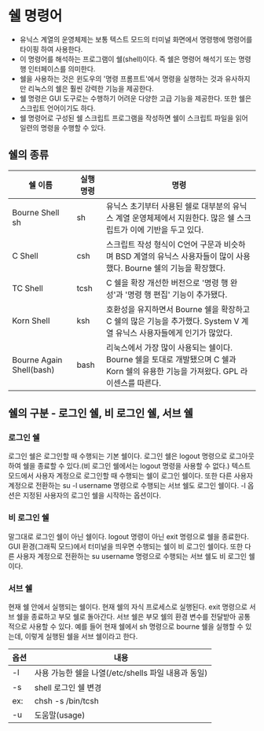 # 쉘 명령어

- 유닉스 계열의 운영체제는 보통 텍스트 모드의 터미널 화면에서 명령행에 명령어를 타이핑 하여 사용한다.  
- 이 명령어를 해석하는 프로그램이 쉘(shell)이다. 즉 쉘은 명령어 해석기 또는 명령행 인터페이스를 의미한다. 
- 쉘을 사용하는 것은 윈도우의 '명령 프롬프트'에서 명령을 실행하는 것과 유사하지만 리눅스의 쉘은 훨씬 강력한 기능을 제공한다. 
- 쉘 명령은 GUI 도구로는 수행하기 어려운 다양한 고급 기능을 제공한다. 또한 쉘은 스크립트 언어이기도 하다. 
- 쉘 명령어로 구성된 쉘 스크립트 프로그램을 작성하면 쉘이 스크립트 파일을 읽어 일련의 명령을 수행할 수 있다.

## 쉘의 종류

|쉘 이름|실행 명령|명령|
|------|-----|---|
|Bourne Shell	sh	|sh|유닉스 초기부터 사용된 쉘로 대부분의 유닉스 계열 운영체제에서 지원한다. 많은 쉘 스크립트가 이에 기반을 두고 있다.|
|C Shell|csh|스크립트 작성 형식이 C언어 구문과 비슷하며 BSD 계열의 유닉스 사용자들이 많이 사용했다. Bourne 쉘의 기능을 확장했다.|
|TC Shell	|tcsh|C 쉘을 확장 개선한 버전으로 '명령 행 완성'과 '명령 행 편집' 기능이 추가됐다.|
|Korn Shell|ksh|호환성을 유지하면서 Bourne 쉘을 확장하고 C 쉘의 많은 기능을 추가했다. System V 계열 유닉스 사용자들에게 인기가 많았다.|
|Bourne Again Shell(bash)|bash|리눅스에서 가장 많이 사용되는 쉘이다. Bourne 쉘을 토대로 개발됐으며 C 쉘과 Korn 쉘의 유용한 기능을 가져왔다. GPL 라이센스를 따른다.|



## 쉘의 구분 - 로그인 쉘, 비 로그인 쉘, 서브 쉘

### 로그인 쉘
로그인 쉘은 로그인할 때 수행되는 기본 쉘이다. 로그인 쉘은 logout 명령으로 로그아웃하여 쉘을 종료할 수 있다.(비 로그인 쉘에서는 logout 명령을 사용할 수 없다.) 텍스트 모드에서 사용자 계정으로 로그인할 때 수행되는 쉘이 로그인 쉘이다. 또한 다른 사용자 계정으로 전환하는 su -l username 명령으로 수행되는 서브 쉘도 로그인 쉘이다. -l 옵션은 지정된 사용자의 로그인 쉘을 시작하는 옵션이다.


### 비 로그인 쉘
말그대로 로그인 쉘이 아닌 쉘이다. logout 명령이 아닌 exit 명령으로 쉘을 종료한다. GUI 환경(그래픽 모드)에서 터미널을 띄우면 수행되는 쉘이 비 로그인 쉘이다. 또한 다른 사용자 계정으로 전환하는 su username 명령으로 수행되는 서브 쉘도 비 로그인 쉘이다.

### 서브 쉘
현재 쉘 안에서 실행되는 쉘이다. 현재 쉘의 자식 프로세스로 실행된다. exit 명령으로 서브 쉘을 종료하고 부모 쉘로 돌아간다. 서브 쉘은 부모 쉘의 환경 변수를 전달받아 공통적으로 사용할 수 있다. 예를 들어 현재 쉘에서 sh 명령으로 bourne 쉘을 실행할 수 있는데, 이렇게 실행된 쉘을 서브 쉘이라고 한다.





|옵션|내용|
|------|---|
|-l|사용 가능한 쉘을 나열(/etc/shells 파일 내용과 동일)|
|-s|shell	로그인 쉘 변경|
|ex:|chsh -s /bin/tcsh|
|-u|도움말(usage)|
